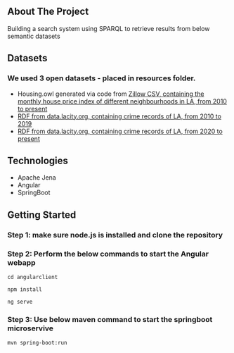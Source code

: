 ## About The Project

Building a search system using SPARQL to retrieve results from below semantic datasets

## Datasets

### We used 3 open datasets - placed in resources folder.

- Housing.owl generated via code from [Zillow CSV, containing the monthly house price index of different neighbourhoods in LA, from 2010 to present](https://files.zillowstatic.com/research/public_csvs/zhvi/Metro_zhvi_uc_sfrcondo_tier_0.33_0.67_sm_sa_month.csv?t=1677524930)
- [RDF from data.lacity.org, containing crime records of LA, from 2010 to 2019](https://data.lacity.org/Public-Safety/Crime-Data-from-2010-to-2019/63jg-8b9z)
- [RDF from data.lacity.org, containing crime records of LA, from 2020 to present](https://data.lacity.org/Public-Safety/Crime-Data-from-2020-to-Present/2nrs-mtv8)


## Technologies

- Apache Jena
- Angular 
- SpringBoot


## Getting Started

### Step 1: make sure node.js is installed and clone the repository

### Step 2: Perform the below commands to start the Angular webapp

`cd angularclient`

`npm install`

`ng serve`

### Step 3: Use below maven command to start the springboot microservive

`mvn spring-boot:run`
